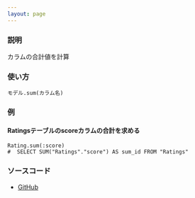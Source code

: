 ```yaml
---
layout: page
---
```

### 説明
カラムの合計値を計算

### 使い方
    モデル.sum(カラム名)

### 例
#### Ratingsテーブルのscoreカラムの合計を求める
    Rating.sum(:score)
    #  SELECT SUM("Ratings"."score") AS sum_id FROM "Ratings"

### ソースコード
* [GitHub](https://github.com/rails/rails/blob/f33d52c95217212cbacc8d5e44b5a8e3cdc6f5b3/activerecord/lib/active_record/relation/calculations.rb#L84)